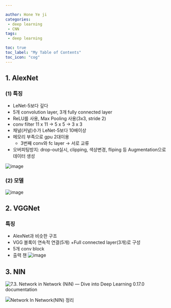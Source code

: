 ```yaml
---

author: Hone Ye ji
categories: 
 - deep learning
 - CNN
tags: 
 - deep learning

toc: true
toc_label: "My Table of Contents"
toc_icon: "cog"
---
```

## 1. AlexNet

### (1) 특징
- LeNet-5보다 깊다
- 5개 convolution layer, 3개 fully connected layer
- ReLU를 사용, Max Pooling 사용(3x3, stride 2)
- conv filter 11 x 11 $\rightarrow$ 5 x 5 $\rightarrow$ 3 x 3
- 채널(커널)수가 LeNet-5보다 10배이상
- 메모리 부족으로 gpu 2대이용
	- 3번째 conv와 fc layer  $\rightarrow$ 서로 교류
- 오버피팅방지: drop-out실시, clipping, 색상변경, fliping 등 Augmentation으로 데이터 생성 

![image](https://user-images.githubusercontent.com/45659433/142804225-c44fb2a2-8f5a-4359-8d9a-4b95156d3485.png)


### (2) 모델 
![image](https://user-images.githubusercontent.com/45659433/142805180-8a3efb0b-6dbc-4cff-8fe4-f655fcad3cdb.png)


## 2. VGGNet

### 특징 
- AlexNet과 비슷한 구조
- VGG 블록이 연속적 연결(5개) +Full connected layer(3개)로 구성
- 5개 conv block
- 출력 챈
![image](https://user-images.githubusercontent.com/45659433/142804304-efeee8c5-e21e-4bdc-bfb5-b62b3d9328c3.png)




## 3. NIN
![7.3. Network in Network (NiN) — Dive into Deep Learning 0.17.0 documentation](https://d2l.ai/_images/nin.svg)


![Network In Network(NIN) 정리](https://media.vlpt.us/images/whgurwns2003/post/45f46bea-e5e6-452e-8ef1-9b14d886f789/dsd.JPG)
<!--stackedit_data:
eyJoaXN0b3J5IjpbNTI4OTcwMDkyLDIxMzY4NjU5NjYsLTE3Nj
gwNTI5ODddfQ==
-->